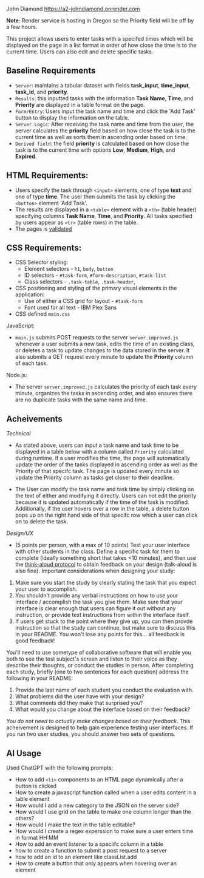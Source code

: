 John Diamond 
https://a2-johndiamond.onrender.com

**Note**: Render service is hosting in Oregon so the Priority field will be off by a few hours.

This project allows users to enter tasks with a specifed times which will be displayed on the page in a list format in order of how close the time is to the current time. Users can also edit and delete specific tasks.

Baseline Requirements
---


- `Server`: maintains a tabular dataset with fields.**task_input**, **time_input**, **task_id**, and **priority**.
- `Results`: this inputted tasks with the information **Task Name**, **Time**, and **Priority** are displayed in a table format on the page.
- `Form/Entry`: Users input the task name and time and click the 'Add Task' button to display the information on the table. 
- `Server Logic`: After receiving the task name and time from the user, the server calculates the **priority** field based on how close the task is to the current time as well as sorts them in ascending order based on time.
- `Derived field`: the field **priority** is calculated based on how close the task is to the current time with options **Low**, **Medium**, **High**, and **Expired**.


HTML Requirements:
---

- Users specify the task through `<input>` elements, one of type **text** and one of type **time**. The user then submits the task by clicking the `<button>` element 'Add Task'.
- The results are displayed in a `<table>` element with a `<th>` (table header) specifying columns **Task Name**, **Time**, and **Priority**. All tasks specified by users appear as `<tr>` (table rows) in the table.
- The pages is [validated](https://validator.w3.org)

CSS Requirements:
---

- CSS Selector styling:
    - Element selectors - `h1`, `body`, `button`
    - ID selectors - `#task-form`, `#form-description`, `#task-list`
    - Class selectors - `.task-table`, `.task-header`, 
- CSS positioning and styling of the primary visual elements in the application:
    - Use of either a CSS grid for layout - `#task-form`
    - Font used for all text - IBM Plex Sans
- CSS defined `main.css` 

JavaScript:
- `main.js` submits POST requests to the server `server.improved.js` whenever a user submits a new task, edits the time of an existing class, or deletes a task to update changes to the data stored in the server. It also submits a GET request every minute to update the **Priority** column of each task.

Node.js:
- The server `server.improved.js` calculates the priority of each task every minute, organizes the tasks in ascending order, and also ensures there are no duplicate tasks with the same name and time.


Acheivements
---


*Technical*
- As stated above, users can input a task name and task time to be displayed in a table below with a column called `Priority` calculated during runtime. If a user modifies the time, the page will automatically update the order of the tasks displayed in ascending order as well as the Priority of that specifc task. The page is updated every minute so update the Priority column as tasks get closer to their deadline.

- The User can modify the task name and task time by simply clicking on the text of either and modifying it directly. Users can not edit the priority because it is updated automatically if the time of the task is modified. Additionally, if the user hovers over a row in the table, a delete button pops up on the right hand side of that specifc row which a user can click on to delete the task.

*Design/UX*
- (5 points per person, with a max of 10 points) Test your user interface with other students in the class. Define a specific task for them to complete (ideally something short that takes <10 minutes), and then use the [think-aloud protocol](https://en.wikipedia.org/wiki/Think_aloud_protocol) to obtain feedback on your design (talk-aloud is also fine). Important considerations when designing your study:

1. Make sure you start the study by clearly stating the task that you expect your user to accomplish.
2. You shouldn't provide any verbal instructions on how to use your interface / accomplish the task you give them. Make sure that your interface is clear enough that users can figure it out without any instruction, or provide text instructions from within the interface itself. 
3. If users get stuck to the point where they give up, you can then provde instruction so that the study can continue, but make sure to discuss this in your README. You won't lose any points for this... all feedback is good feedback!

You'll need to use sometype of collaborative software that will enable you both to see the test subject's screen and listen to their voice as they describe their thoughts, or conduct the studies in person. After completing each study, briefly (one to two sentences for each question) address the following in your README:

1. Provide the last name of each student you conduct the evaluation with.
2. What problems did the user have with your design?
3. What comments did they make that surprised you?
4. What would you change about the interface based on their feedback?

*You do not need to actually make changes based on their feedback*. This acheivement is designed to help gain experience testing user interfaces. If you run two user studies, you should answer two sets of questions. 



AI Usage
---

Used ChatGPT with the following prompts:
- How to add `<li>` components to an HTML page dynamically after a button is clicked
- How to create a javascript function called when a user edits content in a table element
- How would I add a new category to the JSON on the server side?
- How would I use grid on the table to make one column longer than the others?
- How would I make the text in the table editable?
- How would I create a regex experssion to make sure a user enters time in format HH:MM
- How to add an event listener to a speciifc column in a table
- how to create a function to submit a post request to a server
- how to add an id to an element like classList.add
- How to create a button that only appears when hovering over an element